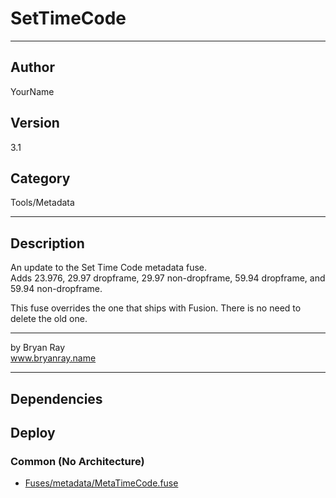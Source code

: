 # SetTimeCode
___

## Author
YourName

## Version
3.1

## Category
Tools/Metadata

___

## Description
<p>An update to the Set Time Code metadata fuse. <br>Adds 23.976, 29.97 dropframe, 29.97 non-dropframe, 59.94 dropframe, and 59.94 non-dropframe.</p>
<p>This fuse overrides the one that ships with Fusion. There is no need to delete the old one. </p>
<hr>
<p>by Bryan Ray<br>
<a href=http://www.bryanray.name>www.bryanray.name</a></p>

___

## Dependencies

## Deploy

### Common (No Architecture)

<ul>
<li><a href="https://gitlab.com/WeSuckLess/Reactor/-/blob/master/Atoms/com.BryanRay.SetTimeCode/Fuses/metadata/MetaTimeCode.fuse?ref_type=heads">Fuses/metadata/MetaTimeCode.fuse</a></li>
</ul>
